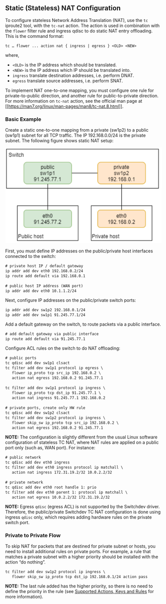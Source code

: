 ## <a id="static"></a>Static (Stateless) NAT Configuration

To configure stateless Network Address Translation (NAT), use the `tc` iproute2 tool, with the `tc-nat` action. The action is used in combination with the `flower` filter rule and ingress qdisc to do static NAT entry offloading.
This is the command format: 
```
tc … flower ... action nat { ingress | egress } <OLD> <NEW> 
```
where, 
* `<OLD>`   is the IP address which should be translated. 
* `<NEW>`         is the IP address which IP should be translated into. 
* `ingress`         translate destination addresses, i.e. perform DNAT. 
* `egress`         translate source addresses, i.e. perform SNAT. 

To implement NAT one-to-one mapping, you must configure one rule for private-to-public direction, and another rule for public-to-private direction. For more information on `tc-nat` action, see the official man page at [[https://man7.org/linux/man-pages/man8/tc-nat.8.html]]. 

### Basic Example 
Create a static one-to-one mapping from a private (sw1p2) to a public (sw1p1) subnet for all TCP traffic.  The IP 192.168.0.0/24 is the private subnet. 
The following figure shows static NAT setup: 

![Static NAT Setup](images/static_nat_setup.png)

First, you must define IP addresses on the public/private host interfaces connected to the switch: 
```
# private host IP / default gateway 
ip addr add dev eth0 192.168.0.2/24 
ip route add default via 192.168.0.1 

# public host IP address (WAN port) 
ip addr add dev eth0 10.1.1.2/24 
```
Next, configure IP addresses on the public/private switch ports: 

```
ip addr add dev sw1p2 192.168.0.1/24 
ip addr add dev sw1p1 91.245.77.1/24 
```
Add a default gateway on the switch, to route packets via a public interface. 

```
# add default gateway via public interface 
ip route add default via 91.245.77.1 
```
Configure ACL rules on the switch to do NAT offloading: 

```
# public ports  
tc qdisc add dev sw1p1 clsact 
tc filter add dev sw1p1 protocol ip egress \ 
   flower ip_proto tcp src_ip 192.168.0.2 \ 
   action nat egress 192.168.0.2 91.245.77.1 

tc filter add dev sw1p1 protocol ip ingress \ 
   flower ip_proto tcp dst_ip 91.245.77.1 \ 
   action nat ingress 91.245.77.1 192.168.0.2 

# private ports, create only HW rule 
tc qdisc add dev sw1p2 clsact 
tc filter add dev sw1p2 protocol ip ingress \ 
   flower skip_sw ip_proto tcp src_ip 192.168.0.2 \ 
   action nat egress 192.168.0.2 91.245.77.1 
```
**NOTE:** The configuration is slightly different from the usual Linux software configuration of stateless TC NAT, where NAT rules are applied on a public port only (such as, WAN port). For instance: 
```
# public network 
tc qdisc add dev eth0 ingress 
tc filter add dev eth0 ingress protocol ip matchall \ 
   action nat ingress 172.31.19.2/32 10.0.2.2/32 
 
# private network 
tc qdisc add dev eth0 root handle 1: prio 
tc filter add dev eth0 parent 1: protocol ip matchall \ 
   action nat egress 10.0.2.2/32 172.31.19.2/32 
```
**NOTE:** Egress `qdisc` (egress ACL) is not supported by the Switchdev driver. Therefore, the public/private Switchdev TC NAT configuration is done using ingress `qdisc` only, which requires adding hardware rules on the private switch port.

### Private to Private Flow
To skip NAT for packets that are destined for private subnet or hosts, you need to install additional rules on private ports. For example, a rule that matches a private subnet with a higher priority should be installed with the action “do nothing”. 

```
tc filter add dev sw1p2 protocol ip ingress \ 
   flower skip_sw ip_proto tcp dst_ip 192.168.0.1/24 action pass 
```
**NOTE:** The last rule added has the higher priority, so there is no need to define the priority in the rule (see [Supported Actions, Keys and Rules](supported-actions,-keys-and-rules) for more information).